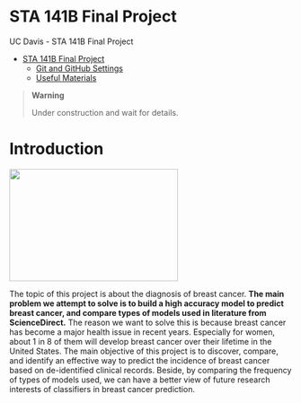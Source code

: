 # STA 141B Final Project
UC Davis - STA 141B Final Project

- [STA 141B Final Project](#sta-141b-final-project)
  - [Git and GitHub Settings](#git-and-github-settings)
  - [Useful Materials](#useful-materials)

> **Warning**
> 
> Under construction and wait for details.

# Introduction
<img src="https://hips.hearstapps.com/hmg-prod.s3.amazonaws.com/images/header-2x1-1550144299.gif" width="300" height="200"> 

The topic of this project is about the diagnosis of breast cancer. **The main problem we attempt
to solve is to build a high accuracy model to predict breast cancer, and compare types
of models used in literature from ScienceDirect.** The reason we want to solve this is because
breast cancer has become a major health issue in recent years. Especially for women, about 1 in 8 of
them will develop breast cancer over their lifetime in the United States. The main objective of this
project is to discover, compare, and identify an effective way to predict the incidence of breast cancer
based on de-identified clinical records. Beside, by comparing the frequency of types of models used,
we can have a better view of future research interests of classifiers in breast cancer prediction.
